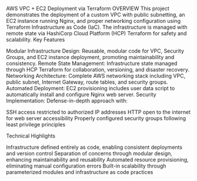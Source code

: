 AWS VPC + EC2 Deployment via Terraform
OVERVIEW
This project demonstrates the deployment of a custom VPC with public subnetting, an EC2 instance running Nginx, and proper networking configuration using Terraform Infrastructure as Code (IaC). The infrastructure is managed with remote state via HashiCorp Cloud Platform (HCP) Terraform for safety and scalability.
Key Features

Modular Infrastructure Design: Reusable, modular code for VPC, Security Groups, and EC2 instance deployment, promoting maintainability and consistency.
Remote State Management: Infrastructure state managed through HCP Terraform for collaboration, versioning, and disaster recovery.
Networking Architecture: Complete AWS networking stack including VPC, public subnet, Internet Gateway, route tables, and security groups.
Automated Deployment: EC2 provisioning includes user data script to automatically install and configure Nginx web server.
Security Implementation: Defense-in-depth approach with:

SSH access restricted to authorized IP addresses
HTTP open to the internet for web server accessibility
Properly configured security groups following least privilege principles



Technical Highlights

Infrastructure defined entirely as code, enabling consistent deployments and version control
Separation of concerns through modular design, enhancing maintainability and reusability
Automated resource provisioning, eliminating manual configuration errors
Built-in scalability through parameterized modules and infrastructure as code practices

